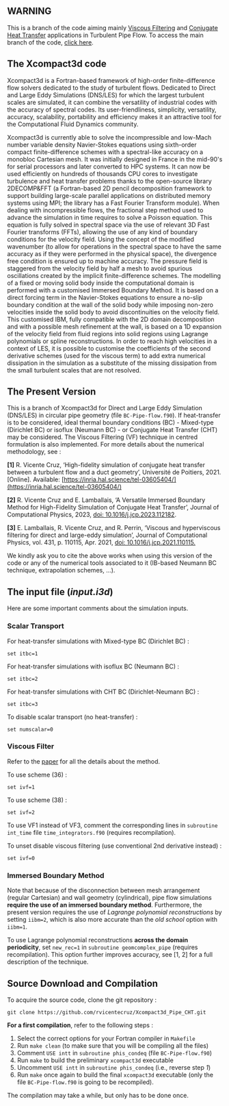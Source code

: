 ## WARNING

This is a branch of the code aiming mainly [Viscous Filtering](https://doi.org/10.1016/j.jcp.2021.110115) and [Conjugate Heat Transfer](https://doi.org/10.1016/j.jcp.2023.112182) applications in Turbulent Pipe Flow. To access the main branch of the code, [click here](https://github.com/xcompact3d).


## The Xcompact3d code

Xcompact3d is a Fortran-based framework of high-order finite-difference flow solvers dedicated to the study of turbulent flows. Dedicated to Direct and Large Eddy Simulations (DNS/LES) for which the largest turbulent scales are simulated, it can combine the versatility of industrial codes with the accuracy of spectral codes. Its user-friendliness, simplicity, versatility, accuracy, scalability, portability and efficiency makes it an attractive tool for the Computational Fluid Dynamics community.

Xcompact3d is currently able to solve the incompressible and low-Mach number variable density Navier-Stokes equations using sixth-order compact finite-difference schemes with a spectral-like accuracy on a monobloc Cartesian mesh.  It was initially designed in France in the mid-90's for serial processors and later converted to HPC systems. It can now be used efficiently on hundreds of thousands CPU cores to investigate turbulence and heat transfer problems thanks to the open-source library 2DECOMP&FFT (a Fortran-based 2D pencil decomposition framework to support building large-scale parallel applications on distributed memory systems using MPI; the library has a Fast Fourier Transform module).
When dealing with incompressible flows, the fractional step method used to advance the simulation in time requires to solve a Poisson equation. This equation is fully solved in spectral space via the use of relevant 3D Fast Fourier transforms (FFTs), allowing the use of any kind of boundary conditions for the velocity field. Using the concept of the modified wavenumber (to allow for operations in the spectral space to have the same accuracy as if they were performed in the physical space), the divergence free condition is ensured up to machine accuracy. The pressure field is staggered from the velocity field by half a mesh to avoid spurious oscillations created by the implicit finite-difference schemes. The modelling of a fixed or moving solid body inside the computational domain is performed with a customised Immersed Boundary Method. It is based on a direct forcing term in the Navier-Stokes equations to ensure a no-slip boundary condition at the wall of the solid body while imposing non-zero velocities inside the solid body to avoid discontinuities on the velocity field. This customised IBM, fully compatible with the 2D domain decomposition and with a possible mesh refinement at the wall, is based on a 1D expansion of the velocity field from fluid regions into solid regions using Lagrange polynomials or spline reconstructions. In order to reach high velocities in a context of LES, it is possible to customise the coefficients of the second derivative schemes (used for the viscous term) to add extra numerical dissipation in the simulation as a substitute of the missing dissipation from the small turbulent scales that are not resolved.

## The Present Version

This is a branch of Xcompact3d for Direct and Large Eddy Simulation (DNS/LES) in circular pipe geometry (file `BC-Pipe-flow.f90`). If heat-transfer is to be considered, ideal thermal boundary conditions (BC) - Mixed-type (Dirichlet BC) or isoflux (Neumann BC) - or Conjugate Heat Transfer (CHT) may be considered. The Viscous Filtering (VF) technique in centred formulation is also implemented. For more details about the numerical methodology, see :

**[1]** R. Vicente Cruz, ‘High-fidelity simulation of conjugate heat transfer between a turbulent flow and a duct geometry’, Université de Poitiers, 2021. [Online]. Available: [https://inria.hal.science/tel-03605404/](https://inria.hal.science/tel-03605404/)

**[2]** R. Vicente Cruz and E. Lamballais, ‘A Versatile Immersed Boundary Method for High-Fidelity Simulation of Conjugate Heat Transfer’, Journal of Computational Physics, 2023, [doi: 10.1016/j.jcp.2023.112182](https://doi.org/10.1016/j.jcp.2023.112182).

**[3]** E. Lamballais, R. Vicente Cruz, and R. Perrin, ‘Viscous and hyperviscous filtering for direct and large-eddy simulation’, Journal of Computational Physics, vol. 431, p. 110115, Apr. 2021, [doi: 10.1016/j.jcp.2021.110115.](https://doi.org/10.1016/j.jcp.2021.110115)

We kindly ask you to cite the above works when using this version of the code or any of the numerical tools associated to it (IB-based Neumann BC technique, extrapolation schemes, ...).

## The input file (*input.i3d*)

Here are some important comments about the simulation inputs.

### Scalar Transport

For heat-transfer simulations with Mixed-type BC (Dirichlet BC) :

	set itbc=1

For heat-transfer simulations with isoflux BC (Neumann BC) :

	set itbc=2

For heat-transfer simulations with CHT BC (Dirichlet-Neumann BC) :

	set itbc=3

To disable scalar transport (no heat-transfer) :

	set numscalar=0

### Viscous Filter
Refer to the [paper](https://doi.org/10.1016/j.jcp.2021.110115) for all the details about the method.

To use scheme (36) :

	set ivf=1 

To use scheme (38) :

	set ivf=2 

To use VF1 instead of VF3, comment the corresponding lines in `subroutine int_time` file `time_integrators.f90` (requires recompilation).

To unset disable viscous filtering (use conventional 2nd derivative instead) : 
	
	set ivf=0

### Immersed Boundary Method
Note that because of the disconnection between mesh arrangement (regular Cartesian) and wall geometry (cylindrical), pipe flow simulations **require the use of an immersed boundary method**. Furthermore, the present version requires the use of *Lagrange polynomial reconstructions* by setting `iibm=2`, which is also more accurate than the *old school* option with `iibm=1`.

To use Lagrange polynomial reconstructions **across the domain periodicity**, set `new_rec=1` in `subroutine geomcomplex_pipe` (requires recompilation). This option further improves accuracy, see [1, 2] for a full description of the technique.


## Source Download and Compilation

To acquire the source code, clone the git repository :

	git clone https://github.com/rvicentecruz/Xcompact3d_Pipe_CHT.git

**For a first compilation**, refer to the following steps :

1. Select the correct options for your Fortran compiler in `Makefile`
1. Run `make clean` (to make sure that you will be compiling all the files)
1. Comment `USE intt` in `subroutine phis_condeq` (file `BC-Pipe-flow.f90`) 
1. Run `make` to build the preliminary `xcompact3d` executable
1. Uncomment `USE intt` in `subroutine phis_condeq` (i.e., reverse step *1*)
1. Run `make` once again to build the final `xcompact3d` executable (only the file `BC-Pipe-flow.f90` is going to be recompiled).

The compilation may take a while, but only has to be done once.
